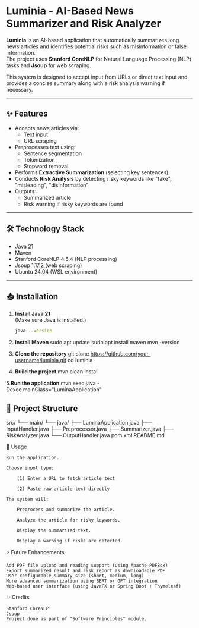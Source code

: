 # Luminia - AI-Based News Summarizer and Risk Analyzer

**Luminia** is an AI-based application that automatically summarizes long news articles and identifies potential risks such as misinformation or false information.  
The project uses **Stanford CoreNLP** for Natural Language Processing (NLP) tasks and **Jsoup** for web scraping.  

This system is designed to accept input from URLs or direct text input and provides a concise summary along with a risk analysis warning if necessary.

---

## ✨ Features

- Accepts news articles via:
  - Text input
  - URL scraping
- Preprocesses text using:
  - Sentence segmentation
  - Tokenization
  - Stopword removal
- Performs **Extractive Summarization** (selecting key sentences)
- Conducts **Risk Analysis** by detecting risky keywords like "fake", "misleading", "disinformation"
- Outputs:
  - Summarized article
  - Risk warning if risky keywords are found

---

## 🛠 Technology Stack

- Java 21
- Maven
- Stanford CoreNLP 4.5.4 (NLP processing)
- Jsoup 1.17.2 (web scraping)
- Ubuntu 24.04 (WSL environment)

---

## 📥 Installation

1. **Install Java 21**  
   (Make sure Java is installed.)

   ```bash
   java --version
2. **Install Maven**
   sudo apt update
   sudo apt install maven
   mvn -version

3. **Clone the repository**
   git clone https://github.com/your-username/luminia.git
   cd luminia

4. **Build the project**
   mvn clean install

5.**Run the application**
  mvn exec:java -Dexec.mainClass="LuminaApplication"

## 📂 Project Structure

src/
 └── main/
     └── java/
         ├── LuminaApplication.java
         ├── InputHandler.java
         ├── Preprocessor.java
         ├── Summarizer.java
         ├── RiskAnalyzer.java
         └── OutputHandler.java
pom.xml
README.md

📄  Usage

    Run the application.

    Choose input type:

        (1) Enter a URL to fetch article text

        (2) Paste raw article text directly

    The system will:

        Preprocess and summarize the article.

        Analyze the article for risky keywords.

        Display the summarized text.

        Display a warning if risks are detected.

⚡ Future Enhancements

    Add PDF file upload and reading support (using Apache PDFBox)
    Export summarized result and risk report as downloadable PDF
    User-configurable summary size (short, medium, long)
    More advanced summarization using BERT or GPT integration
    Web-based user interface (using JavaFX or Spring Boot + Thymeleaf)

✨ Credits

    Stanford CoreNLP
    Jsoup
    Project done as part of "Software Principles" module.


   
